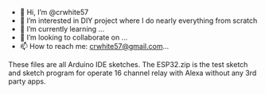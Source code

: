 - 👋 Hi, I’m @crwhite57
- 👀 I’m interested in DIY project where I do nearly everything from scratch
- 🌱 I’m currently learning ...
- 💞️ I’m looking to collaborate on ...
- 📫 How to reach me: crwhite57@gmail.com...

These files are all Arduino IDE sketches. The ESP32.zip is the test sketch and sketch program for operate 16 channel relay
with Alexa without any 3rd party apps.

